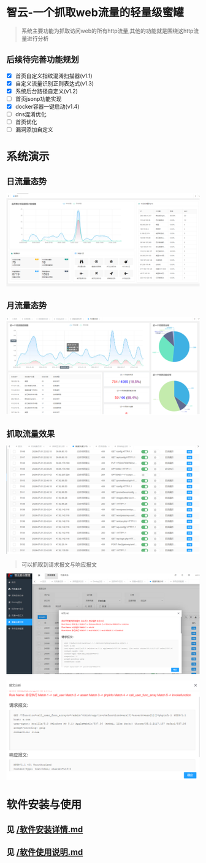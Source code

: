 # 智云-一个抓取web流量的轻量级蜜罐

> 系统主要功能为抓取访问web的所有http流量,其他的功能就是围绕这http流量进行分析

## 后续待完善功能规划

* [X] 首页自定义指纹混淆扫描器(v1.1)
* [X] 自定义流量识别正则表达式(v1.3)
* [X] 系统后台路径自定义(v1.2)
* [ ] 首页jsonp功能实现
* [X] docker容器一键启动(v1.4)
* [ ] dns混淆优化
* [ ] 首页优化
* [ ] 漏洞添加自定义

# 系统演示

## 日流量态势

![1723079013134](image/README/1723079013134.png)

## 月流量态势

![1723079091563](image/README/1723079091563.png)

## 抓取流量效果

![1723079289560](image/README/1723079289560.png)

> 可以抓取到请求报文与响应报文

![1723904266922](image/README/1723904266922.png)

![1723904576201](image/README/1723904576201.png)

# 软件安装与使用

## 见 [/软件安装详情.md](https://github.com/xiaoxiaoranxxx/POT-ZHIYUN/blob/main/%E8%BD%AF%E4%BB%B6%E5%AE%89%E8%A3%85%E8%AF%A6%E6%83%85.md)

## 见 [/软件使用说明.md](https://github.com/xiaoxiaoranxxx/POT-ZHIYUN/blob/main/%E8%BD%AF%E4%BB%B6%E4%BD%BF%E7%94%A8%E8%AF%B4%E6%98%8E.md)
